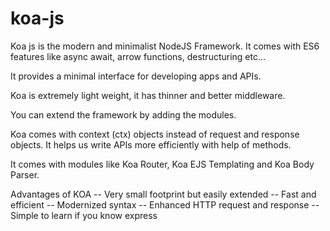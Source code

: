 # koa-js

Koa js is the modern and minimalist NodeJS Framework. It comes with ES6 features like async await, arrow functions, destructuring etc...

It provides a minimal interface for developing apps and APIs.

Koa is extremely light weight, it has thinner and better middleware.

You can extend the framework by adding the modules.

Koa comes with context (ctx) objects instead of request and response objects. It helps us write APIs more efficiently with help of methods.

It comes with modules like Koa Router, Koa EJS Templating and Koa Body Parser.

Advantages of KOA
-- Very small footprint but easily extended
-- Fast and efficient
-- Modernized syntax
-- Enhanced HTTP request and response
-- Simple to learn if you know express
